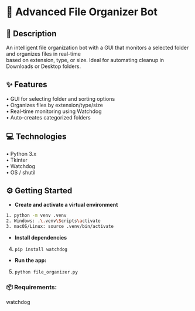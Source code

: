 # 📁 Advanced File Organizer Bot

## 📌 Description
An intelligent file organization bot with a GUI that monitors a selected folder and organizes files in real-time  
based on extension, type, or size. Ideal for automating cleanup in Downloads or Desktop folders.

## ✨ Features
• GUI for selecting folder and sorting options  
• Organizes files by extension/type/size  
• Real-time monitoring using Watchdog  
• Auto-creates categorized folders  

## 💻 Technologies
• Python 3.x  
• Tkinter  
• Watchdog  
• OS / shutil  

## ⚙️ Getting Started

* **Create and activate a virtual environment**
```bash
1. python -m venv .venv
2. Windows: .\.venv\Scripts\activate
3. macOS/Linux: source .venv/bin/activate
```
* **Install dependencies**<br>
4. `pip install watchdog`
* **Run the app:**
5. `python file_organizer.py`
### 📦 Requirements:
watchdog
